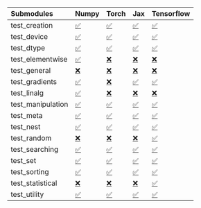 | Submodules        | Numpy                                                                                                                           | Torch                                                                                                                           | Jax                                                                                                                             | Tensorflow                                                                                                                      |
|:------------------|:--------------------------------------------------------------------------------------------------------------------------------|:--------------------------------------------------------------------------------------------------------------------------------|:--------------------------------------------------------------------------------------------------------------------------------|:--------------------------------------------------------------------------------------------------------------------------------|
| test_creation     | <a href="https://github.com/unifyai/ivy/runs/8196320473?check_suite_focus=true" rel="noopener noreferrer" target="_blank">✅</a> | <a href="https://github.com/unifyai/ivy/runs/8196321582?check_suite_focus=true" rel="noopener noreferrer" target="_blank">✅</a> | <a href="https://github.com/unifyai/ivy/runs/8196322514?check_suite_focus=true" rel="noopener noreferrer" target="_blank">✅</a> | <a href="https://github.com/unifyai/ivy/runs/8196323583?check_suite_focus=true" rel="noopener noreferrer" target="_blank">✅</a> |
| test_device       | <a href="https://github.com/unifyai/ivy/runs/8196320533?check_suite_focus=true" rel="noopener noreferrer" target="_blank">✅</a> | <a href="https://github.com/unifyai/ivy/runs/8196321661?check_suite_focus=true" rel="noopener noreferrer" target="_blank">✅</a> | <a href="https://github.com/unifyai/ivy/runs/8196322596?check_suite_focus=true" rel="noopener noreferrer" target="_blank">✅</a> | <a href="https://github.com/unifyai/ivy/runs/8196323672?check_suite_focus=true" rel="noopener noreferrer" target="_blank">✅</a> |
| test_dtype        | <a href="https://github.com/unifyai/ivy/runs/8196320580?check_suite_focus=true" rel="noopener noreferrer" target="_blank">✅</a> | <a href="https://github.com/unifyai/ivy/runs/8196321733?check_suite_focus=true" rel="noopener noreferrer" target="_blank">✅</a> | <a href="https://github.com/unifyai/ivy/runs/8196322684?check_suite_focus=true" rel="noopener noreferrer" target="_blank">✅</a> | <a href="https://github.com/unifyai/ivy/runs/8196323738?check_suite_focus=true" rel="noopener noreferrer" target="_blank">✅</a> |
| test_elementwise  | <a href="https://github.com/unifyai/ivy/runs/8196320644?check_suite_focus=true" rel="noopener noreferrer" target="_blank">✅</a> | <a href="https://github.com/unifyai/ivy/runs/8196321780?check_suite_focus=true" rel="noopener noreferrer" target="_blank">❌</a> | <a href="https://github.com/unifyai/ivy/runs/8196322806?check_suite_focus=true" rel="noopener noreferrer" target="_blank">❌</a> | <a href="https://github.com/unifyai/ivy/runs/8196323800?check_suite_focus=true" rel="noopener noreferrer" target="_blank">❌</a> |
| test_general      | <a href="https://github.com/unifyai/ivy/runs/8196320729?check_suite_focus=true" rel="noopener noreferrer" target="_blank">❌</a> | <a href="https://github.com/unifyai/ivy/runs/8196321825?check_suite_focus=true" rel="noopener noreferrer" target="_blank">❌</a> | <a href="https://github.com/unifyai/ivy/runs/8196322859?check_suite_focus=true" rel="noopener noreferrer" target="_blank">❌</a> | <a href="https://github.com/unifyai/ivy/runs/8196323856?check_suite_focus=true" rel="noopener noreferrer" target="_blank">❌</a> |
| test_gradients    | <a href="https://github.com/unifyai/ivy/runs/8196320800?check_suite_focus=true" rel="noopener noreferrer" target="_blank">✅</a> | <a href="https://github.com/unifyai/ivy/runs/8196321873?check_suite_focus=true" rel="noopener noreferrer" target="_blank">❌</a> | <a href="https://github.com/unifyai/ivy/runs/8196322920?check_suite_focus=true" rel="noopener noreferrer" target="_blank">✅</a> | <a href="https://github.com/unifyai/ivy/runs/8196323917?check_suite_focus=true" rel="noopener noreferrer" target="_blank">✅</a> |
| test_linalg       | <a href="https://github.com/unifyai/ivy/runs/8196320872?check_suite_focus=true" rel="noopener noreferrer" target="_blank">✅</a> | <a href="https://github.com/unifyai/ivy/runs/8196321926?check_suite_focus=true" rel="noopener noreferrer" target="_blank">❌</a> | <a href="https://github.com/unifyai/ivy/runs/8196322975?check_suite_focus=true" rel="noopener noreferrer" target="_blank">❌</a> | <a href="https://github.com/unifyai/ivy/runs/8196323979?check_suite_focus=true" rel="noopener noreferrer" target="_blank">❌</a> |
| test_manipulation | <a href="https://github.com/unifyai/ivy/runs/8196320975?check_suite_focus=true" rel="noopener noreferrer" target="_blank">✅</a> | <a href="https://github.com/unifyai/ivy/runs/8196321974?check_suite_focus=true" rel="noopener noreferrer" target="_blank">✅</a> | <a href="https://github.com/unifyai/ivy/runs/8196323027?check_suite_focus=true" rel="noopener noreferrer" target="_blank">✅</a> | <a href="https://github.com/unifyai/ivy/runs/8196324046?check_suite_focus=true" rel="noopener noreferrer" target="_blank">✅</a> |
| test_meta         | <a href="https://github.com/unifyai/ivy/runs/8196321059?check_suite_focus=true" rel="noopener noreferrer" target="_blank">✅</a> | <a href="https://github.com/unifyai/ivy/runs/8196322054?check_suite_focus=true" rel="noopener noreferrer" target="_blank">✅</a> | <a href="https://github.com/unifyai/ivy/runs/8196323093?check_suite_focus=true" rel="noopener noreferrer" target="_blank">✅</a> | <a href="https://github.com/unifyai/ivy/runs/8196324090?check_suite_focus=true" rel="noopener noreferrer" target="_blank">✅</a> |
| test_nest         | <a href="https://github.com/unifyai/ivy/runs/8196321129?check_suite_focus=true" rel="noopener noreferrer" target="_blank">✅</a> | <a href="https://github.com/unifyai/ivy/runs/8196322095?check_suite_focus=true" rel="noopener noreferrer" target="_blank">✅</a> | <a href="https://github.com/unifyai/ivy/runs/8196323173?check_suite_focus=true" rel="noopener noreferrer" target="_blank">✅</a> | <a href="https://github.com/unifyai/ivy/runs/8196324152?check_suite_focus=true" rel="noopener noreferrer" target="_blank">✅</a> |
| test_random       | <a href="https://github.com/unifyai/ivy/runs/8196321177?check_suite_focus=true" rel="noopener noreferrer" target="_blank">❌</a> | <a href="https://github.com/unifyai/ivy/runs/8196322149?check_suite_focus=true" rel="noopener noreferrer" target="_blank">❌</a> | <a href="https://github.com/unifyai/ivy/runs/8196323226?check_suite_focus=true" rel="noopener noreferrer" target="_blank">❌</a> | <a href="https://github.com/unifyai/ivy/runs/8196324200?check_suite_focus=true" rel="noopener noreferrer" target="_blank">✅</a> |
| test_searching    | <a href="https://github.com/unifyai/ivy/runs/8196321241?check_suite_focus=true" rel="noopener noreferrer" target="_blank">✅</a> | <a href="https://github.com/unifyai/ivy/runs/8196322211?check_suite_focus=true" rel="noopener noreferrer" target="_blank">✅</a> | <a href="https://github.com/unifyai/ivy/runs/8196323283?check_suite_focus=true" rel="noopener noreferrer" target="_blank">✅</a> | <a href="https://github.com/unifyai/ivy/runs/8196324256?check_suite_focus=true" rel="noopener noreferrer" target="_blank">✅</a> |
| test_set          | <a href="https://github.com/unifyai/ivy/runs/8196321297?check_suite_focus=true" rel="noopener noreferrer" target="_blank">✅</a> | <a href="https://github.com/unifyai/ivy/runs/8196322262?check_suite_focus=true" rel="noopener noreferrer" target="_blank">✅</a> | <a href="https://github.com/unifyai/ivy/runs/8196323339?check_suite_focus=true" rel="noopener noreferrer" target="_blank">✅</a> | <a href="https://github.com/unifyai/ivy/runs/8196324289?check_suite_focus=true" rel="noopener noreferrer" target="_blank">✅</a> |
| test_sorting      | <a href="https://github.com/unifyai/ivy/runs/8196321372?check_suite_focus=true" rel="noopener noreferrer" target="_blank">✅</a> | <a href="https://github.com/unifyai/ivy/runs/8196322309?check_suite_focus=true" rel="noopener noreferrer" target="_blank">✅</a> | <a href="https://github.com/unifyai/ivy/runs/8196323394?check_suite_focus=true" rel="noopener noreferrer" target="_blank">✅</a> | <a href="https://github.com/unifyai/ivy/runs/8196324357?check_suite_focus=true" rel="noopener noreferrer" target="_blank">✅</a> |
| test_statistical  | <a href="https://github.com/unifyai/ivy/runs/8196321437?check_suite_focus=true" rel="noopener noreferrer" target="_blank">❌</a> | <a href="https://github.com/unifyai/ivy/runs/8196322372?check_suite_focus=true" rel="noopener noreferrer" target="_blank">❌</a> | <a href="https://github.com/unifyai/ivy/runs/8196323452?check_suite_focus=true" rel="noopener noreferrer" target="_blank">❌</a> | <a href="https://github.com/unifyai/ivy/runs/8196324424?check_suite_focus=true" rel="noopener noreferrer" target="_blank">✅</a> |
| test_utility      | <a href="https://github.com/unifyai/ivy/runs/8196321497?check_suite_focus=true" rel="noopener noreferrer" target="_blank">✅</a> | <a href="https://github.com/unifyai/ivy/runs/8196322450?check_suite_focus=true" rel="noopener noreferrer" target="_blank">✅</a> | <a href="https://github.com/unifyai/ivy/runs/8196323515?check_suite_focus=true" rel="noopener noreferrer" target="_blank">✅</a> | <a href="https://github.com/unifyai/ivy/runs/8196324482?check_suite_focus=true" rel="noopener noreferrer" target="_blank">✅</a> |